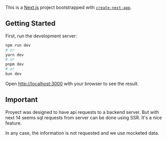 This is a [Next.js](https://nextjs.org/) project bootstrapped with [`create-next-app`](https://github.com/vercel/next.js/tree/canary/packages/create-next-app).

## Getting Started

First, run the development server:

```bash
npm run dev
# or
yarn dev
# or
pnpm dev
# or
bun dev
```

Open [http://localhost:3000](http://localhost:3000) with your browser to see the result.

## Important

Proyect was designed to have api requests to a backend server.
But with next 14 seems sql requests from server can be done using SSR.
It's a nice feature.

In any case, the information is not requested and we use mocketed data.
